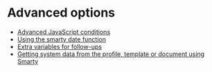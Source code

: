 # Advanced options

* [Advanced JavaScript conditions](./advanced-javascript-conditions)
* [Using the smarty date function](./using-the-smarty-date-function)
* [Extra variables for follow-ups](./extra-variables-for-follow-ups)
* [Getting system data from the profile, template or document using Smarty](./getting-system-data-from-the-profile-template-or-document-using-smarty)
